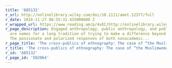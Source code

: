 ```yaml
---
title: '685132'
r_url: http://onlinelibrary.wiley.com/doi/10.1111/amet.12377/full
r_date: 2016-11-27 08:55:31.435000000 Z
r_wrapped_url: https://www.reading.am/p/4vEC/http://onlinelibrary.wiley.com/doi/10.1111/amet.12377/full
r_page_description: Engaged anthropology, public anthropology, and public ethnography
  are names for a long tradition of trying to make a difference beyond the academy.
  The passionate and polarized responses of both nonacademic...
r_page_title: 'The cross‐publics of ethnography: The case of “the Muslimwoman”'
r_title: 'The cross‐publics of ethnography: The case of “the Muslimwoman”'
r_id: '685132'
r_page_id: '502064'
---
```



